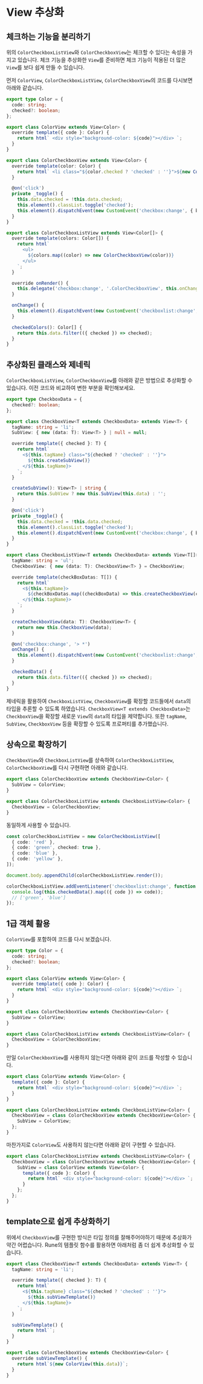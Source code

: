 # View 추상화

## 체크하는 기능을 분리하기

위의 `ColorCheckboxListView`와 `ColorCheckboxView`는 체크할 수 있다는 속성을 가지고 있습니다. 체크 기능을 추상화한 `View`를 준비하면 체크 기능이 적용된 더 많은 `View`를 보다 쉽게 만들 수 있습니다.

먼저 `ColorView`, `ColorCheckboxListView`, `ColorCheckboxView`의 코드를 다시보면 아래와 같습니다.

```typescript
export type Color = {
  code: string;
  checked?: boolean;
};

export class ColorView extends View<Color> {
  override template({ code }: Color) {
    return html` <div style="background-color: ${code}"></div> `;
  }
}

export class ColorCheckboxView extends View<Color> {
  override template(color: Color) {
    return html` <li class="${color.checked ? 'checked' : ''}">${new ColorView(color)}</li> `;
  }

  @on('click')
  private _toggle() {
    this.data.checked = !this.data.checked;
    this.element().classList.toggle('checked');
    this.element().dispatchEvent(new CustomEvent('checkbox:change', { bubbles: true }));
  }
}

export class ColorCheckboxListView extends View<Color[]> {
  override template(colors: Color[]) {
    return html`
      <ul>
        ${colors.map((color) => new ColorCheckboxView(color))}
      </ul>
    `;
  }

  override onRender() {
    this.delegate('checkbox:change', '.ColorCheckboxView', this.onChange);
  }

  onChange() {
    this.element().dispatchEvent(new CustomEvent('checkboxlist:change', { bubbles: true }));
  }

  checkedColors(): Color[] {
    return this.data.filter(({ checked }) => checked);
  }
}
```

## 추상화된 클래스와 제네릭

`ColorCheckboxListView`, `ColorCheckboxView`를 아래와 같은 방법으로 추상화할 수 있습니다. 이전 코드와 비교하여 변한 부분을 확인해보세요.

```typescript
export type CheckboxData = {
  checked?: boolean;
};

export class CheckboxView<T extends CheckboxData> extends View<T> {
  tagName: string = 'li';
  SubView: { new (data: T): View<T> } | null = null;

  override template({ checked }: T) {
    return html`
      <${this.tagName} class="${checked ? 'checked' : ''}">
        ${this.createSubView()}
      </${this.tagName}>
    `;
  }

  createSubView(): View<T> | string {
    return this.SubView ? new this.SubView(this.data) : '';
  }

  @on('click')
  private _toggle() {
    this.data.checked = !this.data.checked;
    this.element().classList.toggle('checked');
    this.element().dispatchEvent(new CustomEvent('checkbox:change', { bubbles: true }));
  }
}

export class CheckboxListView<T extends CheckboxData> extends View<T[]> {
  tagName: string = 'ul';
  CheckboxView: { new (data: T): CheckboxView<T> } = CheckboxView;

  override template(checkBoxDatas: T[]) {
    return html`
      <${this.tagName}>
        ${checkBoxDatas.map((checkBoxData) => this.createCheckboxView(checkBoxData))}
      </${this.tagName}>
    `;
  }

  createCheckboxView(data: T): CheckboxView<T> {
    return new this.CheckboxView(data);
  }

  @on('checkbox:change', '> *')
  onChange() {
    this.element().dispatchEvent(new CustomEvent('checkboxlist:change', { bubbles: true }));
  }

  checkedData() {
    return this.data.filter(({ checked }) => checked);
  }
}
```

제네릭을 활용하여 `CheckboxListView`, `CheckboxView`를 확장할 코드들에서 `data`의
타입을 추론할 수 있도록 하였습니다. `CheckboxView<T extends CheckboxData>`는 `CheckboxView`을 확장할 새로운 `View`의 `data`의 타입을 제약합니다. 또한 `tagName`, `SubView`, `CheckboxView` 등을 확장할 수 있도록 프로퍼티를 추가했습니다.

## 상속으로 확장하기

`CheckboxView`와 `CheckboxListView`를 상속하여 `ColorCheckboxListView`, `ColorCheckboxView`를 다시 구현하면 아래와 같습니다.

```typescript
export class ColorCheckboxView extends CheckboxView<Color> {
  SubView = ColorView;
}

export class ColorCheckboxListView extends CheckboxListView<Color> {
  CheckboxView = ColorCheckboxView;
}
```

동일하게 사용할 수 있습니다.

```typescript
const colorCheckboxListView = new ColorCheckboxListView([
  { code: 'red' },
  { code: 'green', checked: true },
  { code: 'blue' },
  { code: 'yellow' },
]);

document.body.appendChild(colorCheckboxListView.render());

colorCheckboxListView.addEventListener('checkboxlist:change', function () {
  console.log(this.checkedData().map(({ code }) => code));
  // ['green', 'blue']
});
```

## 1급 객체 활용

`ColorView`를 포함하여 코드를 다시 보겠습니다.

```typescript
export type Color = {
  code: string;
  checked?: boolean;
};

export class ColorView extends View<Color> {
  override template({ code }: Color) {
    return html` <div style="background-color: ${code}"></div> `;
  }
}

export class ColorCheckboxView extends CheckboxView<Color> {
  SubView = ColorView;
}

export class ColorCheckboxListView extends CheckboxListView<Color> {
  CheckboxView = ColorCheckboxView;
}
```

만일 `ColorCheckboxView`를 사용하지 않는다면 아래와 같이 코드를 작성할 수 있습니다.

```typescript
export class ColorView extends View<Color> {
  template({ code }: Color) {
    return html` <div style="background-color: ${code}"></div> `;
  }
}

export class ColorCheckboxListView extends CheckboxListView<Color> {
  CheckboxView = class ColorCheckboxView extends CheckboxView<Color> {
    SubView = ColorView;
  };
}
```

마찬가지로 `ColorView`도 사용하지 않는다면 아래와 같이 구현할 수 있습니다.

```typescript
export class ColorCheckboxListView extends CheckboxListView<Color> {
  CheckboxView = class ColorCheckboxView extends CheckboxView<Color> {
    SubView = class ColorView extends View<Color> {
      template({ code }: Color) {
        return html` <div style="background-color: ${code}"></div> `;
      }
    };
  };
}
```

## template으로 쉽게 추상화하기

위에서 `CheckboxView`를 구현한 방식은 타입 정의를 잘해주어야하기 때문에 추상화가 약간 어렵습니다. Rune의 템플릿 함수를 활용하면 아래처럼 좀 더 쉽게 추상화할 수 있습니다.

```typescript
export class CheckboxView<T extends CheckboxData> extends View<T> {
  tagName: string = 'li';

  override template({ checked }: T) {
    return html`
      <${this.tagName} class="${checked ? 'checked' : ''}">
        ${this.subViewTemplate()}
      </${this.tagName}>
    `;
  }

  subViewTemplate() {
    return html``;
  }
}

export class ColorCheckboxView extends CheckboxView<Color> {
  override subViewTemplate() {
    return html`${new ColorView(this.data)}`;
  }
}
```
